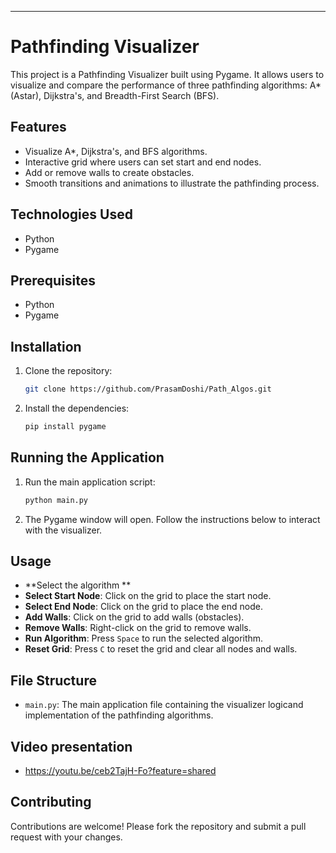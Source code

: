 ---

# Pathfinding Visualizer

This project is a Pathfinding Visualizer built using Pygame. It allows users to visualize and compare the performance of three pathfinding algorithms: A* (Astar), Dijkstra's, and Breadth-First Search (BFS).

## Features

- Visualize A*, Dijkstra's, and BFS algorithms.
- Interactive grid where users can set start and end nodes.
- Add or remove walls to create obstacles.
- Smooth transitions and animations to illustrate the pathfinding process.

## Technologies Used

- Python
- Pygame

## Prerequisites

- Python
- Pygame

## Installation

1. Clone the repository:

   ```bash
   git clone https://github.com/PrasamDoshi/Path_Algos.git
   ```

2. Install the dependencies:

   ```bash
   pip install pygame
   ```

## Running the Application

1. Run the main application script:

   ```bash
   python main.py
   ```

2. The Pygame window will open. Follow the instructions below to interact with the visualizer.

## Usage

- **Select the algorithm **
- **Select Start Node**: Click on the grid to place the start node.
- **Select End Node**: Click on the grid to place the end node.
- **Add Walls**: Click on the grid to add walls (obstacles).
- **Remove Walls**: Right-click on the grid to remove walls.
- **Run Algorithm**: Press `Space` to run the selected algorithm.
- **Reset Grid**: Press `C` to reset the grid and clear all nodes and walls.

## File Structure

- `main.py`: The main application file containing the visualizer logicand implementation of the pathfinding algorithms.

## Video presentation
- https://youtu.be/ceb2TajH-Fo?feature=shared


## Contributing

Contributions are welcome! Please fork the repository and submit a pull request with your changes.
